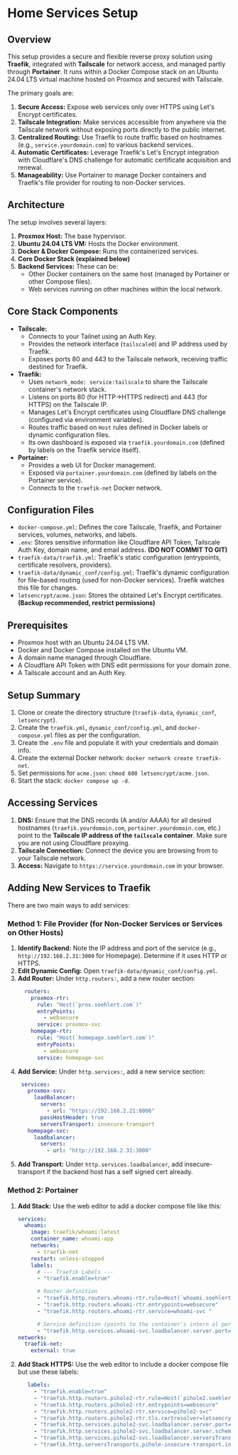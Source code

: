 # Home Services Setup

## Overview

This setup provides a secure and flexible reverse proxy solution using **Traefik**, integrated with **Tailscale** for network access, and managed partly through **Portainer**. It runs within a Docker Compose stack on an Ubuntu 24.04 LTS virtual machine hosted on Proxmox and secured with Tailscale.

The primary goals are:

1.  **Secure Access:** Expose web services only over HTTPS using Let's Encrypt certificates.
2.  **Tailscale Integration:** Make services accessible from anywhere via the Tailscale network without exposing ports directly to the public internet.
3.  **Centralized Routing:** Use Traefik to route traffic based on hostnames (e.g., `service.yourdomain.com`) to various backend services.
4.  **Automatic Certificates:** Leverage Traefik's Let's Encrypt integration with Cloudflare's DNS challenge for automatic certificate acquisition and renewal.
5.  **Manageability:** Use Portainer to manage Docker containers and Traefik's file provider for routing to non-Docker services.

## Architecture

The setup involves several layers:

1.  **Proxmox Host:** The base hypervisor.
2.  **Ubuntu 24.04 LTS VM:** Hosts the Docker environment.
3.  **Docker & Docker Compose:** Runs the containerized services.
4.  **Core Docker Stack (explained below)**
5.  **Backend Services:** These can be:
    *   Other Docker containers on the same host (managed by Portainer or other Compose files).
    *   Web services running on other machines within the local network.

## Core Stack Components

*   **Tailscale:**
    *   Connects to your Tailnet using an Auth Key.
    *   Provides the network interface (`tailscale0`) and IP address used by Traefik.
    *   Exposes ports 80 and 443 to the Tailscale network, receiving traffic destined for Traefik.
*   **Traefik:**
    *   Uses `network_mode: service:tailscale` to share the Tailscale container's network stack.
    *   Listens on ports 80 (for HTTP->HTTPS redirect) and 443 (for HTTPS) on the Tailscale IP.
    *   Manages Let's Encrypt certificates using Cloudflare DNS challenge (configured via environment variables).
    *   Routes traffic based on `Host` rules defined in Docker labels or dynamic configuration files.
    *   Its own dashboard is exposed via `traefik.yourdomain.com` (defined by labels on the Traefik service itself).
*   **Portainer:**
    *   Provides a web UI for Docker management.
    *   Exposed via `portainer.yourdomain.com` (defined by labels on the Portainer service).
    *   Connects to the `traefik-net` Docker network.

## Configuration Files

*   `docker-compose.yml`: Defines the core Tailscale, Traefik, and Portainer services, volumes, networks, and labels.
*   `.env`: Stores sensitive information like Cloudflare API Token, Tailscale Auth Key, domain name, and email address. **(DO NOT COMMIT TO GIT)**
*   `traefik-data/traefik.yml`: Traefik's static configuration (entrypoints, certificate resolvers, providers).
*   `traefik-data/dynamic_conf/config.yml`: Traefik's dynamic configuration for file-based routing (used for non-Docker services). Traefik watches this file for changes.
*   `letsencrypt/acme.json`: Stores the obtained Let's Encrypt certificates. **(Backup recommended, restrict permissions)**

## Prerequisites

*   Proxmox host with an Ubuntu 24.04 LTS VM.
*   Docker and Docker Compose installed on the Ubuntu VM.
*   A domain name managed through Cloudflare.
*   A Cloudflare API Token with DNS edit permissions for your domain zone.
*   A Tailscale account and an Auth Key.

## Setup Summary

1.  Clone or create the directory structure (`traefik-data`, `dynamic_conf`, `letsencrypt`).
2.  Create the `traefik.yml`, `dynamic_conf/config.yml`, and `docker-compose.yml` files as per the configuration.
3.  Create the `.env` file and populate it with your credentials and domain info.
4.  Create the external Docker network: `docker network create traefik-net`.
5.  Set permissions for `acme.json`: `chmod 600 letsencrypt/acme.json`.
6.  Start the stack: `docker compose up -d`.

## Accessing Services

1.  **DNS:** Ensure that the DNS records (A and/or AAAA) for all desired hostnames (`traefik.yourdomain.com`, `portainer.yourdomain.com`, etc.) point to the **Tailscale IP address of the `tailscale` container**. Make sure you are not using Cloudflare proxying.
2.  **Tailscale Connection:** Connect the device you are browsing from to your Tailscale network.
3.  **Access:** Navigate to `https://service.yourdomain.com` in your browser.

## Adding New Services to Traefik

There are two main ways to add services:

### Method 1: File Provider (for Non-Docker Services or Services on Other Hosts)

1.  **Identify Backend:** Note the IP address and port of the service (e.g., `http://192.168.2.31:3000` for Homepage). Determine if it uses HTTP or HTTPS.
2.  **Edit Dynamic Config:** Open `traefik-data/dynamic_conf/config.yml`.
3.  **Add Router:** Under `http.routers:`, add a new router section:
    ```yaml
      routers:
        proxmox-rtr:
          rule: "Host(`prox.soehlert.com`)"
          entryPoints:
            - websecure
          service: proxmox-svc
        homepage-rtr:
          rule: "Host(`homepage.soehlert.com`)"
          entryPoints:
            - websecure
          service: homepage-svc
    ```
4.   **Add Service:** Under `http.services:`, add a new service section:
     ```yaml
      services:
        proxmox-svc:
          loadBalancer:
            servers:
              - url: "https://192.168.2.21:8006"
            passHostHeader: true
            serversTransport: insecure-transport
        homepage-svc:
          loadbalancer:
            servers:
              - url: "http://192.168.2.31:3000"
     ```
5.   **Add Transport:** Under `http.services.loadbalancer`, add  insecure-transport if the backend host has a self signed cert already.

### Method 2: Portainer
1.   **Add Stack:** Use the web editor to add a docker compose file like this:
     ```yaml
     services:
       whoami:
         image: traefik/whoami:latest
         container_name: whoami-app
         networks:
           - traefik-net
         restart: unless-stopped
         labels:
           # --- Traefik Labels ---
           - "traefik.enable=true"

           # Router definition
           - "traefik.http.routers.whoami-rtr.rule=Host(`whoami.soehlert.com`)"
           - "traefik.http.routers.whoami-rtr.entrypoints=websecure"
           - "traefik.http.routers.whoami-rtr.service=whoami-svc "

           # Service definition (points to the container's intern al port)
           - "traefik.http.services.whoami-svc.loadbalancer.server.port=80"
     networks:
       traefik-net:
         external: true
     ```
2.   **Add Stack HTTPS:** Use the web editor to include a docker compose file but use these labels:
     ```yaml
        labels:
          - "traefik.enable=true"
          - "traefik.http.routers.pihole2-rtr.rule=Host(`pihole2.soehlert.com`)"
          - "traefik.http.routers.pihole2-rtr.entrypoints=websecure"
          - "traefik.http.routers.pihole2-rtr.service=pihole2-svc"
          - "traefik.http.routers.pihole2-rtr.tls.certresolver=letsencrypt"
          - "traefik.http.services.pihole2-svc.loadbalancer.server.port=443"
          - "traefik.http.services.pihole2-svc.loadbalancer.server.scheme=https"
          - "traefik.http.services.pihole2-svc.loadbalancer.serversTransport=pihole-insecure-transport@docker"
          - "traefik.http.serversTransports.pihole-insecure-transport.insecureSkipVerify=true"
     ```